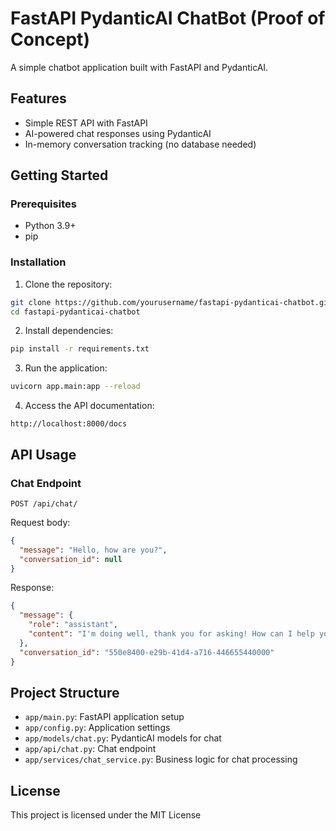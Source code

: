 # FastAPI PydanticAI ChatBot (Proof of Concept)

A simple chatbot application built with FastAPI and PydanticAI.

## Features

- Simple REST API with FastAPI
- AI-powered chat responses using PydanticAI
- In-memory conversation tracking (no database needed)

## Getting Started

### Prerequisites

- Python 3.9+
- pip

### Installation

1. Clone the repository:
```bash
git clone https://github.com/yourusername/fastapi-pydanticai-chatbot.git
cd fastapi-pydanticai-chatbot
```

2. Install dependencies:
```bash
pip install -r requirements.txt
```

3. Run the application:
```bash
uvicorn app.main:app --reload
```

4. Access the API documentation:
```
http://localhost:8000/docs
```

## API Usage

### Chat Endpoint

```
POST /api/chat/
```

Request body:
```json
{
  "message": "Hello, how are you?",
  "conversation_id": null
}
```

Response:
```json
{
  "message": {
    "role": "assistant",
    "content": "I'm doing well, thank you for asking! How can I help you today?"
  },
  "conversation_id": "550e8400-e29b-41d4-a716-446655440000"
}
```

## Project Structure

- `app/main.py`: FastAPI application setup
- `app/config.py`: Application settings
- `app/models/chat.py`: PydanticAI models for chat
- `app/api/chat.py`: Chat endpoint
- `app/services/chat_service.py`: Business logic for chat processing

## License

This project is licensed under the MIT License